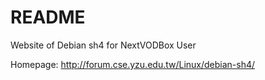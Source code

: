 README
======

Website of Debian sh4 for NextVODBox User

Homepage:
http://forum.cse.yzu.edu.tw/Linux/debian-sh4/

